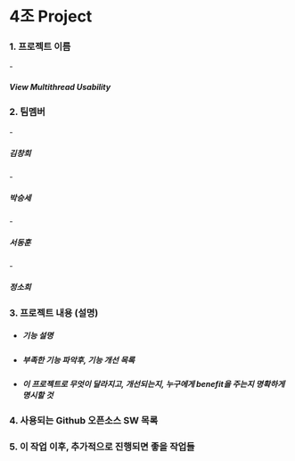# 4조 Project
<H3>1. 프로젝트 이름</H3>
- <H5>View Multithread Usability</H5>

<H3>2. 팀멤버</H3>
- <H5>김창희</H5>
- <H5>박승세</H5>
- <H5>서동훈</H5>
- <H5>정소희</H5>

<H3>3. 프로젝트 내용 (설명)</H3>


- <H5>기능 설명</H5>
- <H5>부족한 기능 파악후, 기능 개선 목록</H5>
- <H5>이 프로젝트로 무엇이 달라지고, 개선되는지, 누구에게 benefit을 주는지 명확하게 명시할 것</H5>


<H3>4. 사용되는 Github 오픈소스 SW 목록</H3>

<H3>5. 이 작업 이후, 추가적으로 진행되면 좋을 작업들</H3>